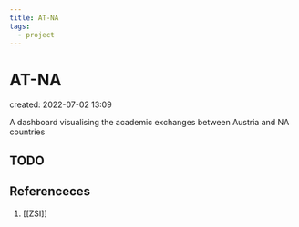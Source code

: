 ```yaml
---
title: AT-NA
tags:
  - project
---
```


# AT-NA
created: 2022-07-02 13:09

A dashboard visualising the academic exchanges between Austria and NA countries
## TODO

## Referenceces
1. [[ZSI]]